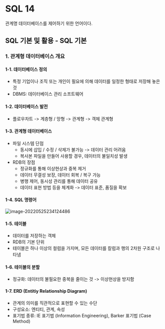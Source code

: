 # SQL 14

관계명 데이터베이스를 제어하기 위한 언어이다.

## SQL 기본 및 활용 - SQL 기본

### 1. 관계형 데이터베이스 개요

#### 1-1. 데이터베이스 정의

- 특정 기업이나 조직 또는 개인이 필요에 의해 데이터를 일정한 형태로 저장해 놓은 것
- DBMS: 데이터베이스 관리 소프트웨어

#### 1-2. 데이터베이스 발전

- 플로우차트 -> 계층형 / 망형 -> 관계형 -> 객체 관계형

#### 1-3. 관계형 데이터베이스

- 파일 시스템 단점
  - 동시에 삽입 / 수정 / 삭제가 불가능 -> 데이터 관리 어려움
  - 복사본 파일을 만들어 사용할 경우, 데이터의 불일치성 발생
- RDB의 장점
  - 정규화를 통해 이상현상과 중복 제거
  - 데이터 무결성 보장, 데이터 회복 / 복구 가능
  - 병행 제어, 동시성 관리를 통해 데이터 공유
  - 데이터 표현 방법 등을 체계화 -> 데이터 표준, 품질을 확보

#### 1-4. SQL 명령어

![image-20220525234124486](C:\Users\hasun\AppData\Roaming\Typora\typora-user-images\image-20220525234124486.png)

#### 1-5. 테이블

- 데이터를 저장하는 객체
- RDB의 기본 단위
- 테이블은 하나 이상의 컬럼을 가지며, 모든 데이터를 칼럼과 행의 2차원 구조로 나타냄

#### 1-6. 테이블의 분할

- 정규화: 데이터의 불필요한 중복을 줄이는 것 -> 이상현상을 방지함

#### 1-7. ERD (Entitiy Relationship Diagram)

- 관계의 의미를 직관적으로 표현할 수 있는 수단
- 구성요소: 엔티티, 관계, 속성
- 표기법 종류: IE 표기법 (Information Engineering), Barker 표기법 (Case Method)